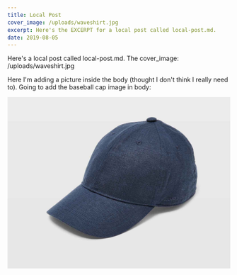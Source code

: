 ```yaml
---
title: Local Post
cover_image: /uploads/waveshirt.jpg
excerpt: Here's the EXCERPT for a local post called local-post.md.
date: 2019-08-05
---
```

Here's a local post called local-post.md. The cover_image: /uploads/waveshirt.jpg

Here I'm adding a picture inside the body (thought I don't think I really need to).
Going to add the baseball cap image in body:

![image](../../static/uploads/baseballcap.jpeg "Image title")